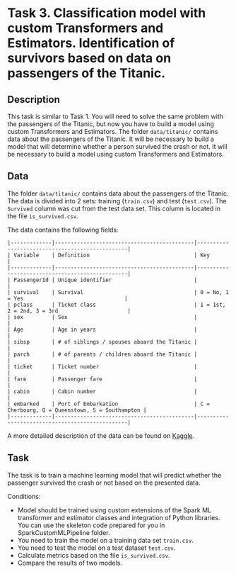 # Task 3. Classification model with custom Transformers and Estimators. Identification of survivors based on data on passengers of the Titanic.

## Description

This task is similar to Task 1. 
You will need to solve the same problem with the passengers of the Titanic, but now you have to build a model using custom Transformers and Estimators.
The folder `data/titanic/` contains data about the passengers of the Titanic. 
It will be necessary to build a model that will determine whether a person survived the crash or not.
It will be necessary to build a model using custom Transformers and Estimators.

## Data

The folder `data/titanic/` contains data about the passengers of the Titanic.
The data is divided into 2 sets: training (`train.csv`) and test (`test.csv`).
The `Survived` column was cut from the test data set. 
This column is located in the file `is_survived.csv`.

The data contains the following fields:

    |-------------|--------------------------------------------|------------------------------------------------|
    | Variable    | Definition                                 | Key                                            |
    |-------------|--------------------------------------------|------------------------------------------------|
    | PassengerId | Unique identifier                          |                                                |
    | survival    | Survival                                   | 0 = No, 1 = Yes                                |
    | pclass      | Ticket class                               | 1 = 1st, 2 = 2nd, 3 = 3rd                      |
    | sex         | Sex                                        |                                                |
    | Age         | Age in years                               |                                                |
    | sibsp       | # of siblings / spouses aboard the Titanic |                                                |
    | parch       | # of parents / children aboard the Titanic |                                                |
    | ticket      | Ticket number                              |                                                |
    | fare        | Passenger fare                             |                                                |
    | cabin       | Cabin number                               |                                                |
    | embarked    | Port of Embarkation                        | C = Cherbourg, Q = Queenstown, S = Southampton |
    |-------------|--------------------------------------------|------------------------------------------------|

A more detailed description of the data can be found on [Kaggle](https://www.kaggle.com/c/titanic).

## Task

The task is to train a machine learning model that will predict whether the passenger survived the crash or not based on the presented data. 

Conditions:
* Model should be trained using custom extensions of the Spark ML transformer and estimator classes and integration of Python libraries. You can use the skeleton code prepared for you in SparkCustomMLPipeline folder.
* You need to train the model on a training data set `train.csv`. 
* You need to test the model on a test dataset `test.csv`.
* Calculate metrics based on the file `is_survived.csv`. 
* Compare the results of two models.
